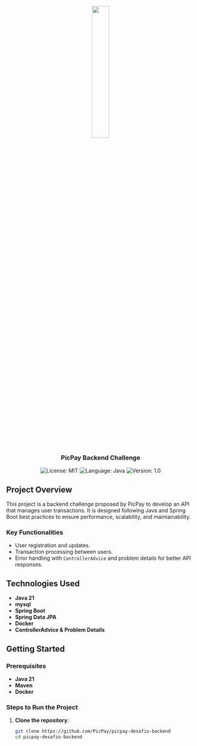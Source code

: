 <p style="text-align: center; width: 100%;">
    <img width="30%" src="https://github.com/buildrun-tech/buildrun-desafio-backend-picpay/blob/main/images/picpay-logo.jpg"> 
</p>

<h3 style="text-align: center; ">
  PicPay Backend Challenge
</h3>

<p style="text-align: center;">
  <img alt="License: MIT" src="https://img.shields.io/badge/license-MIT-%2304D361">
  <img alt="Language: Java" src="https://img.shields.io/badge/language-java-green">
  <img alt="Version: 1.0" src="https://img.shields.io/badge/version-1.0-yellowgreen">
</p>

## Project Overview

This project is a backend challenge proposed by PicPay to develop an API that manages user transactions. It is designed
following Java and Spring Boot best practices to ensure performance, scalability, and maintainability.

### Key Functionalities

- User registration and updates.
- Transaction processing between users.
- Error handling with `ControllerAdvice` and problem details for better API responses.

## Technologies Used

- **Java 21**
- **mysql**
- **Spring Boot**
- **Spring Data JPA**
- **Docker**
- **ControllerAdvice & Problem Details**

## Getting Started

### Prerequisites

- **Java 21**
- **Maven**
- **Docker**

### Steps to Run the Project

1. **Clone the repository**:
   ```bash
   git clone https://github.com/PicPay/picpay-desafio-backend
   cd picpay-desafio-backend

